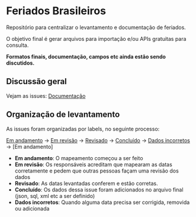 # Feriados Brasileiros

Repositório para centralizar o levantamento e documentação de feriados.

O objetivo final é gerar arquivos para importação e/ou APIs gratuitas para consulta.

__Formatos finais, documentação, campos etc ainda estão sendo discutidos.__

## Discussão geral

Vejam as issues: [Documentação](https://github.com/dadosbr/feriados/labels/documenta%C3%A7%C3%A3o)


## Organização de levantamento

As issues foram organizadas por labels, no seguinte processo:

[Em andamento](https://github.com/dadosbr/feriados/labels/em%20andamento) -> 
[Em revisão](https://github.com/dadosbr/feriados/labels/em%20revis%C3%A3o) -> 
[Revisado](https://github.com/dadosbr/feriados/labels/revisado) -> 
[Concluído](https://github.com/dadosbr/feriados/labels/conclu%C3%ADdo) -> 
[Dados incorretos](https://github.com/dadosbr/feriados/labels/dados%20incorretos) -> [Em andamento]

* __Em andamento__: O mapeamento começou a ser feito
* __Em revisão__: Os responsáveis acreditam que mapearam as datas corretamente e pedem que outras pessoas façam uma revisão dos dados
* __Revisado__: As datas levantadas conferem e estão corretas.
* __Concluído__: Os dados dessa issue foram adicionados no arquivo final (json, sql, xml etc a ser definido)
* __Dados incorretos__: Quando alguma data precisa ser corrigida, removida ou adicionada



